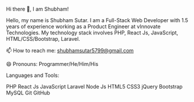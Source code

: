 Hi there :wave:, I am Shubham!

Hello, my name is Shubham Sutar. I am a Full-Stack Web Developer with 1.5 years of experience working as a Product Engineer at vInnovate Technologies. My technology stack involves PHP, React Js, JavaScript, HTML/CSS/Bootstrap, Laravel.

:mailbox: How to reach me: shubhamsutar5799@gmail.com


:smile: Pronouns: Programmer/He/Him/His



Languages and Tools:

PHP   React Js   JavaScript   Laravel  Node Js  HTML5   CSS3   jQuery   Bootstrap   MySQL   Git   GitHub  



